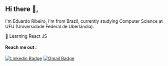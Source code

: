 ## Hi there 👋,
I'm Eduardo Ribeiro, I'm from Brazil, currently studying Computer Science at UFU (Universidade Federal de Uberlândia).

  :ghost: Learning React JS

#### Reach me out :
[![Linkedin Badge](https://img.shields.io/badge/-Eduardo%20Ribeiro-0e76a8?style=flat-square&logo=Linkedin&logoColor=white&link=https://www.linkedin.com/in/eduardo-ribeiro-07778a1a7/)](https://www.linkedin.com/in/eduardo-ribeiro-07778a1a7/) [![Gmail Badge](https://img.shields.io/badge/-eduardoribeirogon@gmail.com-BB001B?style=flat-square&logo=Gmail&logoColor=white&link=mailto:eduardoribeirogon@gmail.com)](mailto:eduardoribeirogon@gmail.com)
